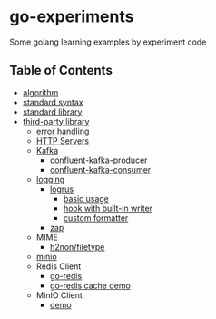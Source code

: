 # go-experiments

Some golang learning examples by experiment code

## Table of Contents

- [algorithm](./algorithm/)
- [standard syntax](./standard-syntax/)
- [standard library](./standard-library/)
- [third-party library](./third-party-library/)
  - [error handling](./third-party-library/error-handling)
  - [HTTP Servers](third-party-library/http-servers/)
  - [Kafka](third-party-library/kafka)
    - [confluent-kafka-producer](third-party-library/kafka/confluent-kafka-producer)
    - [confluent-kafka-consumer](third-party-library/kafka/confluent-kafka-consumer)
  - [logging](third-party-library/logging)
    - [logrus](third-party-library/logging/logrus-demo)
      - [basic usage](third-party-library/logging/logrus-demo/basic.go)
      - [hook with built-in writer](third-party-library/logging/logrus-demo/builtin_writer_hook.go)
      - [custom formatter](third-party-library/logging/logrus-demo/custom_formatter.go)
    - [zap](third-party-library/logging/zap)
  - MIME
    - [h2non/filetype](third-party-library/mime-demo)
  - [minio](third-party-library/minio-demo)
  - Redis Client
    - [go-redis](third-party-library/redis-demo)
    - [go-redis cache demo](third-party-library/go-redis-cache)
  - MinIO Client
    - [demo](third-party-library/minio-demo)